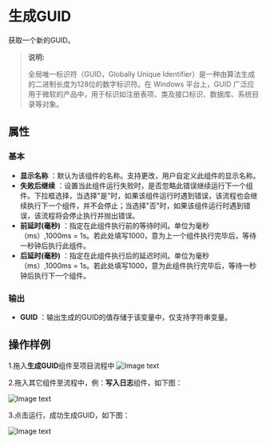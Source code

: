 # 生成GUID

获取一个新的GUID。

>**说明:**
>
>全局唯一标识符（GUID，Globally Unique Identifier）是一种由算法生成的二进制长度为128位的数字标识符。在 Windows 平台上，GUID 广泛应用于微软的产品中，用于标识如注册表项、类及接口标识、数据库、系统目录等对象。


## 属性
### 基本
- **显示名称** ：默认为该组件的名称。支持更改，用户自定义此组件的显示名称。
- **失败后继续** ：设置当此组件运行失败时，是否忽略此错误继续运行下一个组件。下拉框选择，当选择"是"时，如果该组件运行时遇到错误，该流程也会继续执行下一个组件，并不会停止；当选择"否"时，如果该组件运行时遇到错误，该流程将会停止执行并抛出错误。
- **前延时(毫秒)** ：指定在此组件执行前的等待时间。单位为毫秒（ms）,1000ms = 1s。若此处填写1000，意为上一个组件执行完毕后，等待一秒钟后执行此组件。
- **后延时(毫秒)** ：指定在此组件执行后的延迟时间。单位为毫秒（ms）,1000ms = 1s。若此处填写1000，意为此组件执行完毕后，等待一秒钟后执行下一个组件。

### 输出
- **GUID** ：输出生成的GUID的值存储于该变量中，仅支持字符串变量。
## 操作样例
1.拖入**生成GUID**组件至项目流程中
![Image text](https://docimages.blob.core.chinacloudapi.cn/images/Activities/GenerateGUIDActivity2021010501.png)

2.拖入其它组件至流程中，例：**写入日志**组件，如下图：

![Image text](https://docimages.blob.core.chinacloudapi.cn/images/Activities/GenerateGUIDActivity2021010502.png)

3.点击运行，成功生成GUID，如下图：

![Image text](https://docimages.blob.core.chinacloudapi.cn/images/Activities/GenerateGUIDActivity2021010503.png)